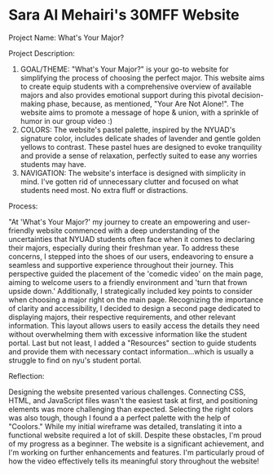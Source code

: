 # Sara Al Mehairi's 30MFF Website

Project Name: What's Your Major?

Project Description:

1. GOAL/THEME: "What's Your Major?" is your go-to website for simplifying the process of choosing the perfect major. This website aims to create equip students with a comprehensive overview of available majors and also provides emotional support during this pivotal decision-making phase, because, as mentioned, "Your Are Not Alone!". The website aims to promote a message of hope & union, with a sprinkle of humor in our group video :)
2. COLORS: The website's pastel palette, inspired by the NYUAD's signature color, includes delicate shades of lavender and gentle golden yellows to contrast. These pastel hues are designed to evoke tranquility and provide a sense of relaxation, perfectly suited to ease any worries students may have.
3. NAVIGATION: The website's interface is designed with simplicity in mind. I've gotten rid of unnecessary clutter and focused on what students need most. No extra fluff or distractions.


Process:

"At 'What's Your Major?' my journey to create an empowering and user-friendly website commenced with a deep understanding of the uncertainties that NYUAD students often face when it comes to declaring their majors, especially during their freshman year. To address these concerns, I stepped into the shoes of our users, endeavoring to ensure a seamless and supportive experience throughout their journey. This perspective guided the placement of the 'comedic video' on the main page, aiming to welcome users to a friendly environment and 'turn that frown upside down.' Additionally, I strategically included key points to consider when choosing a major right on the main page. Recognizing the importance of clarity and accessibility, I decided to design a second page dedicated to displaying majors, their respective requirements, and other relevant information. This layout allows users to easily access the details they need without overwhelming them with excessive information like the student portal. Last but not least, I added a "Resources" section to guide students and provide them with necessary contact information...which is usually a struggle to find on nyu's student portal.


Reflection:

Designing the website presented various challenges. Connecting CSS, HTML, and JavaScript files wasn't the easiest task at first, and positioning elements was more challenging than expected. Selecting the right colors was also tough, though I found a a perfect palette with the help of "Coolors." While my initial wireframe was detailed, translating it into a functional website required a lot of skill. Despite these obstacles, I'm proud of my progress as a beginner. The website is a significant achievement, and I'm working on further enhancements and features. I'm particularly proud of how the video effectively tells its meaningful story throughout the website!
